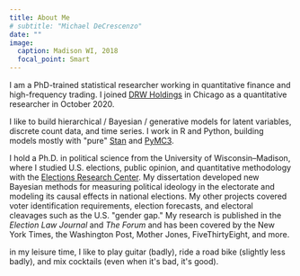 ```yaml
---
title: About Me
# subtitle: "Michael DeCrescenzo"
date: ""
image:
  caption: Madison WI, 2018
  focal_point: Smart
---
```


I am a PhD-trained statistical researcher working in quantitative finance and high-frequency trading.
I joined [DRW Holdings](https://drw.com/) in Chicago as a quantitative researcher in October 2020.

I like to build hierarchical / Bayesian / generative models for latent variables, discrete count data, and time series.
I work in R and Python, building models mostly with "pure" [Stan](https://mc-stan.org/) and [PyMC3](https://docs.pymc.io/).

I hold a Ph.D. in political science from the University of Wisconsin–Madison, where I studied U.S. elections, public opinion, and quantitative methodology with the [Elections Research Center](https://elections.wisc.edu/).
My dissertation developed new Bayesian methods for measuring political ideology in the electorate and modeling its causal effects in national elections.
My other projects covered voter identification requirements, election forecasts, and electoral cleavages such as the U.S. "gender gap."
My research is published in the _Election Law Journal_ and _The Forum_ and has been covered by the New York Times, the Washington Post, Mother Jones, FiveThirtyEight, and more.

<!-- I grew up in St. Louis MO and completed undergrad at the University of Missouri.
I've spent a few summers in Berkeley CA as well. -->

in my leisure time, I like to play guitar (badly), ride a road bike (slightly less badly), and mix cocktails (even when it's bad, it's good).
